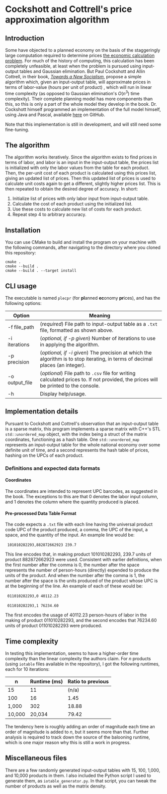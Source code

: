 # Cockshott and Cottrell's price approximation algorithm

## Introduction
Some have objected to a planned economy on the basis of the staggeringly large computation required to determine prices [the economic calculation problem](https://en.wikipedia.org/wiki/Economic_calculation_problem). For much of the history of computing, this calculation has been completely unfeasible, at least when the problem is pursued using input-output tables and Gaussian elimination. But Paul Cockshott and Allin Cottrell, in their book, [*Towards a New Socialism*](https://users.wfu.edu/cottrell/socialism_book/new_socialism.pdf), propose a simple algorithm which, given an input-output table, will approximate prices in terms of labor-value (hours per unit of product) , which will run in linear time complexity (as opposed to Gaussian elimination's $O(n^3)$ time complexity). Their complete planning model has more components than this, so this is only a part of the whole model they develop in the book. Dr. Cockshott himself programmed an implementation of the full model himself, using Java and Pascal, available [here](https://github.com/wc22m/5yearplan) on GitHub.

Note that this implementation is still in development, and will still need some fine-tuning.

## The algorithm
The algorithm works iteratively. Since the algorithm exists to find prices in terms of labor, and labor is an input in the input-output table, the prices list is initialized with only the labor values from the table for each product. Then, the per-unit cost of each product is calculated using this prices list, giving an updated list of prices. Then this updated list of prices is used to calculate unit costs again to get a different, slightly higher prices list. This is then repeated to obtain the desired degree of accuracy. In short:

  1. Initialize list of prices with only labor input from input-output table.
  2. Calculate the cost of each product using the initialized list.
  3. Use these costs to calculate new list of costs for each product.
  4. Repeat step 4 to arbitrary accuracy.

## Installation 
You can use CMake to build and install the program on your machine with the following commands, after navigating to the directory where you cloned this repository:

```
cmake .
cmake --build .
cmake --build . --target install
```

## CLI usage
The executable is named `plecpr` (for **pl**anned **ec**onomy **pr**ices), and has the following options:

Option | Meaning
--- | ---
-f file_path | (*required*) File path to input-output table as a `.txt` file, formatted as shown above.
-i iterations | (*optional, if -p given*) Number of iterations to use in applying the algorithm.
-p precision | (*optional, if -i given*) The precision at which the algorithm is to stop iterating, in terms of decimal places (an integer).
-o output_file | (*optional*) File path to `.csv` file for writing calculated prices to. If not provided, the prices will be printed to the console.
-h | Display help/usage.

## Implementation details
Pursuant to Cockshott and Cottrell's observation that an input-output table is a sparse matrix, this program implements a sparse matrix with C++'s STL `std::unordered_map` object, with the index being a struct of the matrix coordinates, functioning as a hash table. One `std::unordered_map` represents an input-output table for the whole national economy over some definite unit of time, and a second represents the hash table of prices, hashing on the UPCs of each product.

### Definitions and expected data formats

#### Coordinates
The coordinates are intended to represent UPC barcodes, as suggested in the book. The exceptions to this are that 0 denotes the labor input column, and 1 denotes the column where the quantity produced is placed. 

#### Pre-processed Data Table Format
The code expects a `.txt` file with each line having the universal product code UPC of the product produced, a comma, the UPC of the input, a space, and the quantity of the input. An example line would be:

&ensp;`101010282293,882872662923 239.7`

This line encodes that, in making product 101010282293, 239.7 units of product 882872662923 were used. Consistent with earlier definitions, when the first number after the comma is 0, the number after the space represents the number of person-hours (directly) expended to produce the units of the product. And when the number after the comma is 1, the number after the space is the units produced of the product whose UPC is at the beginning of the line. An example of each of these would be:

&ensp;`011010282293,0 40112.23`

&ensp;`011010282293,1 76234.60`

The first encodes the usage of 40112.23 person-hours of labor in the making of product 011010282293, and the second encodes that 76234.60 units of product 011010282293 were produced. 


## Time complexity
In testing this implementation, seems to have a higher-order time complexity than the linear complexity the authors claim. For $n$ products (using `iotable` files available in the repository), I got the following runtimes, each for 10 iterations:

n | Runtime (ms) | Ratio to previous
--- | --- | ---
15 | 11 | (n/a)
100 | 16 | 1.45
1,000 | 302 | 18.88
10,000 | 20,034 | 79.42

The tendency here is roughly adding an order of magnitude each time an order of magnitude is added to $n$, but it seems more than that. Further analysis is required to track down the source of the balooning runtime, which is one major reason why this is still a work in progress.

## Miscellaneous files
There are a few randomly generated input-output tables with 15, 100, 1,000, and 10,000 products in them. I also included the Python script I used to generate them, as `iotable_generator.py`. In that script, you can tweak the number of products as well as the matrix density. 

